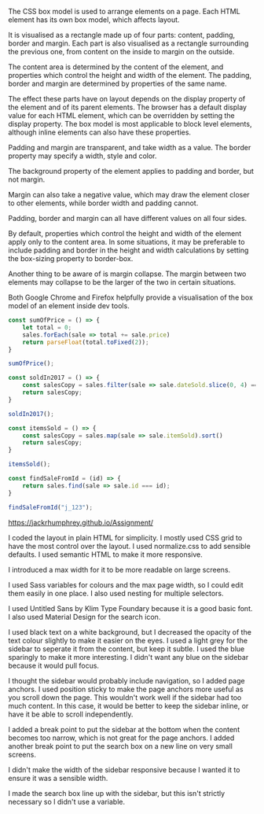 The CSS box model is used to arrange elements on a page. Each HTML element has its own box model, which affects layout. 

It is visualised as a rectangle made up of four parts: content, padding, border and margin. Each part is also visualised as a rectangle surrounding the previous one, from content on the inside to margin on the outside.

The content area is determined by the content of the element, and properties which control the height and width of the element. The padding, border and margin are determined by properties of the same name.

The effect these parts have on layout depends on the display property of the element and of its parent elements. The browser has a default display value for each HTML element, which can be overridden by setting the display property. The box model is most applicable to block level elements, although inline elements can also have these properties.

Padding and margin are transparent, and take width as a value. The border property may specify a width, style and color.

The background property of the element applies to padding and border, but not margin.

Margin can also take a negative value, which may draw the element closer to other elements, while border width and padding cannot.

Padding, border and margin can all have different values on all four sides.

By default, properties which control the height and width of the element apply only to the content area. In some situations, it may be preferable to include padding and border in the height and width calculations by setting the box-sizing property to border-box.

Another thing to be aware of is margin collapse. The margin between two elements may collapse to be the larger of the two in certain situations.

Both Google Chrome and Firefox helpfully provide a visualisation of the box model of an element inside dev tools.

```javascript
const sumOfPrice = () => {
    let total = 0;
    sales.forEach(sale => total += sale.price)
    return parseFloat(total.toFixed(2));
}

sumOfPrice();

const soldIn2017 = () => {
    const salesCopy = sales.filter(sale => sale.dateSold.slice(0, 4) === "2017")
    return salesCopy;
}

soldIn2017();

const itemsSold = () => {
    const salesCopy = sales.map(sale => sale.itemSold).sort()
    return salesCopy;
}

itemsSold();

const findSaleFromId = (id) => {
    return sales.find(sale => sale.id === id);
}

findSaleFromId("j_123");
```

https://jackrhumphrey.github.io/Assignment/

I coded the layout in plain HTML for simplicity. I mostly used CSS grid to have the most control over the layout. I used normalize.css to add sensible defaults. I used semantic HTML to make it more responsive.

I introduced a max width for it to be more readable on large screens.

I used Sass variables for colours and the max page width, so I could edit them easily in one place. I also used nesting for multiple selectors.

I used Untitled Sans by Klim Type Foundary because it is a good basic font. I also used Material Design for the search icon.

I used black text on a white background, but I decreased the opacity of the text colour slightly to make it easier on the eyes. I used a light grey for the sidebar to seperate it from the content, but keep it subtle. I used the blue sparingly to make it more interesting. I didn't want any blue on the sidebar because it would pull focus.

I thought the sidebar would probably include navigation, so I added page anchors. I used position sticky to make the page anchors more useful as you scroll down the page. This wouldn't work well if the sidebar had too much content. In this case, it would be better to keep the sidebar inline, or have it be able to scroll independently.

I added a break point to put the sidebar at the bottom when the content becomes too narrow, which is not great for the page anchors. I added another break point to put the search box on a new line on very small screens.

I didn't make the width of the sidebar responsive because I wanted it to ensure it was a sensible width.

I made the search box line up with the sidebar, but this isn't strictly necessary so I didn't use a variable.